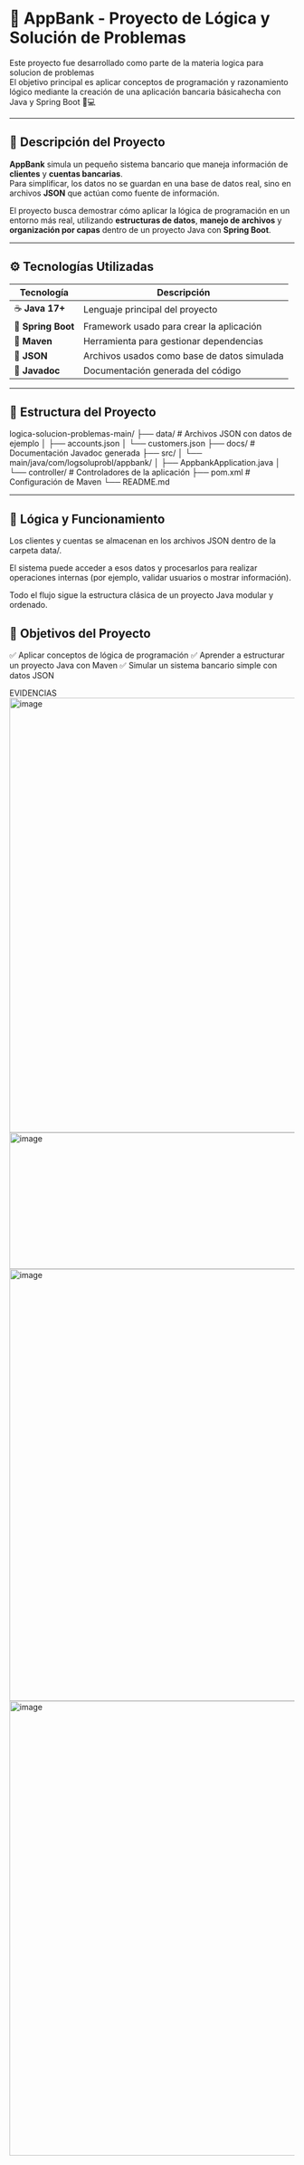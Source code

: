 # 🏦 AppBank - Proyecto de Lógica y Solución de Problemas

Este proyecto fue desarrollado como parte de la materia logica para solucion de problemas  
El objetivo principal es aplicar conceptos de programación y razonamiento lógico mediante la creación de una aplicación bancaria básicahecha con Java y Spring Boot 🧠💻

---

## 📘 Descripción del Proyecto

**AppBank** simula un pequeño sistema bancario que maneja información de **clientes** y **cuentas bancarias**.  
Para simplificar, los datos no se guardan en una base de datos real, sino en archivos **JSON** que actúan como fuente de información.

El proyecto busca demostrar cómo aplicar la lógica de programación en un entorno más real, utilizando **estructuras de datos**, **manejo de archivos** y **organización por capas** dentro de un proyecto Java con **Spring Boot**.


---

## ⚙️ Tecnologías Utilizadas

| Tecnología | Descripción |
|-------------|-------------|
| ☕ **Java 17+** | Lenguaje principal del proyecto |
| 🌱 **Spring Boot** | Framework usado para crear la aplicación |
| 🧩 **Maven** | Herramienta para gestionar dependencias |
| 📂 **JSON** | Archivos usados como base de datos simulada |
| 📜 **Javadoc** | Documentación generada del código |

---

## 🧱 Estructura del Proyecto
logica-solucion-problemas-main/
├── data/ # Archivos JSON con datos de ejemplo
│ ├── accounts.json
│ └── customers.json
├── docs/ # Documentación Javadoc generada
├── src/
│ └── main/java/com/logsoluprobl/appbank/
│ ├── AppbankApplication.java
│ └── controller/ # Controladores de la aplicación
├── pom.xml # Configuración de Maven
└── README.md


---

## 🧠 Lógica y Funcionamiento

Los clientes y cuentas se almacenan en los archivos JSON dentro de la carpeta data/.

El sistema puede acceder a esos datos y procesarlos para realizar operaciones internas (por ejemplo, validar usuarios o mostrar información).

Todo el flujo sigue la estructura clásica de un proyecto Java modular y ordenado.

 ## 🎯 Objetivos del Proyecto

✅ Aplicar conceptos de lógica de programación
✅ Aprender a estructurar un proyecto Java con Maven
✅ Simular un sistema bancario simple con datos JSON

EVIDENCIAS
<img width="1594" height="768" alt="image" src="https://github.com/user-attachments/assets/923fcc42-af1d-43f4-b01a-f66d2b231a5d" />
<img width="921" height="241" alt="image" src="https://github.com/user-attachments/assets/4b850db5-7b6a-4502-af37-4f842b6d185b" />
<img width="1530" height="763" alt="image" src="https://github.com/user-attachments/assets/6d957978-4603-4264-9920-55eda32e4443" />
<img width="1553" height="803" alt="image" src="https://github.com/user-attachments/assets/2f5f5377-7a7c-421e-809d-f6d4a3c18b6a" />







